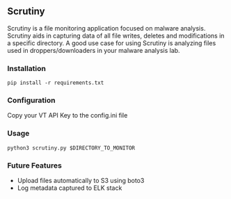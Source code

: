 ## Scrutiny
Scrutiny is a file monitoring application focused on malware analysis. Scrutiny aids in capturing data of all file writes, deletes and modifications in a specific directory. 
A good use case for using Scrutiny is analyzing files used in droppers/downloaders in your malware analysis lab.

### Installation
```pip install -r requirements.txt```

### Configuration
Copy your VT API Key to the config.ini file

### Usage
```python3 scrutiny.py $DIRECTORY_TO_MONITOR```

### Future Features
- Upload files automatically to S3 using boto3
- Log metadata captured to ELK stack
